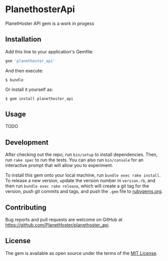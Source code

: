 # PlanethosterApi

PlanetHoster API gem is a work in progess

## Installation

Add this line to your application's Gemfile:

```ruby
gem 'planethoster_api'
```

And then execute:

    $ bundle

Or install it yourself as:

    $ gem install planethoster_api

## Usage

TODO

## Development

After checking out the repo, run `bin/setup` to install dependencies. Then, run `rake spec` to run the tests. You can also run `bin/console` for an interactive prompt that will allow you to experiment.

To install this gem onto your local machine, run `bundle exec rake install`. To release a new version, update the version number in `version.rb`, and then run `bundle exec rake release`, which will create a git tag for the version, push git commits and tags, and push the `.gem` file to [rubygems.org](https://rubygems.org).

## Contributing

Bug reports and pull requests are welcome on GitHub at https://github.com/PlanetHoster/planethoster_api.

## License

The gem is available as open source under the terms of the [MIT License](https://opensource.org/licenses/MIT).
